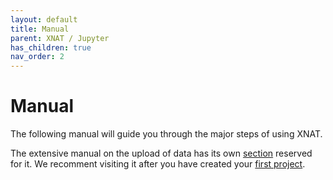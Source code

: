 ```yaml
---
layout: default
title: Manual
parent: XNAT / Jupyter
has_children: true
nav_order: 2
---
```


# Manual

The following manual will guide you through the major steps of using XNAT.

The extensive manual on the upload of data has its own [section](../Upload/Upload.md) reserved for it. We recomment visiting it after you have created your [first project](Login.md).